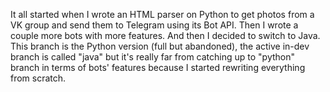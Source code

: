 It all started when I wrote an HTML parser on Python to get photos from a VK group and send them to Telegram using its Bot API. Then I wrote a couple more bots with more features. And then I decided to switch to Java. This branch is the Python version (full but abandoned), the active in-dev branch is called "java" but it's really far from catching up to "python" branch in terms of bots' features because I started rewriting everything from scratch.
